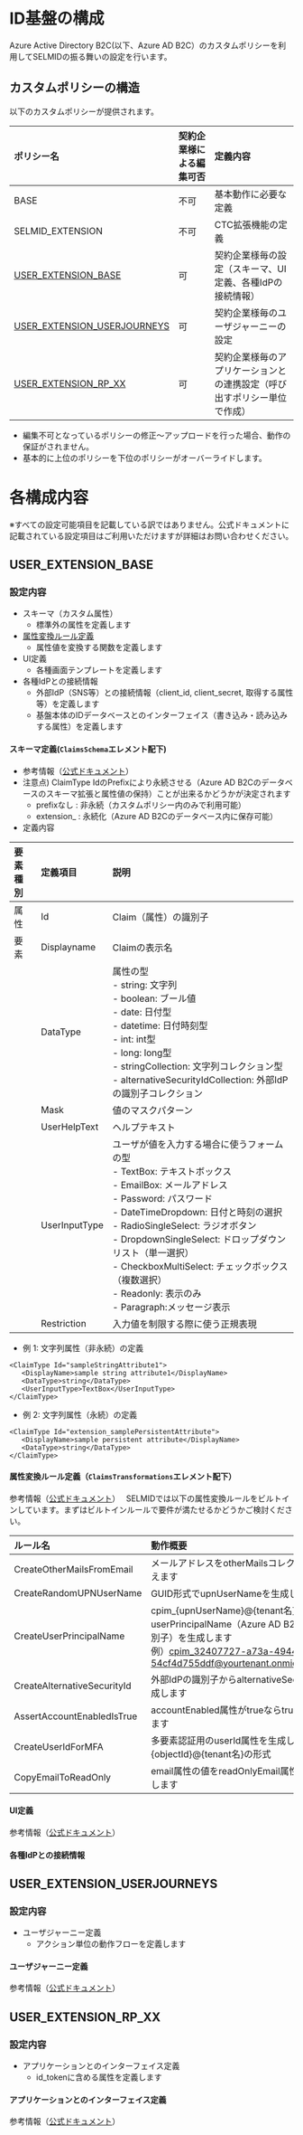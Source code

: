 # ID基盤の構成  
Azure Active Directory B2C(以下、Azure AD B2C）のカスタムポリシーを利用してSELMIDの振る舞いの設定を行います。  

## カスタムポリシーの構造  
以下のカスタムポリシーが提供されます。

| ポリシー名 | 契約企業様による編集可否 | 定義内容 |
|:---|:---|:---|
| BASE | 不可 | 基本動作に必要な定義 |
| SELMID_EXTENSION | 不可 | CTC拡張機能の定義 |
| [USER_EXTENSION_BASE](https://github.com/ctc-selmid/platform/blob/master/Manual/aadb2c_config.md#user_extension_base) | 可 | 契約企業様毎の設定（スキーマ、UI定義、各種IdPの接続情報） |
| [USER_EXTENSION_USERJOURNEYS](https://github.com/ctc-selmid/platform/blob/master/Manual/aadb2c_config.md#user_extension_userjourneys) | 可 | 契約企業様毎のユーザジャーニーの設定 |
| [USER_EXTENSION_RP_XX](https://github.com/ctc-selmid/platform/blob/master/Manual/aadb2c_config.md#user_extension_rp_xx) | 可 | 契約企業様毎のアプリケーションとの連携設定（呼び出すポリシー単位で作成） |
- 編集不可となっているポリシーの修正～アップロードを行った場合、動作の保証がされません。  
- 基本的に上位のポリシーを下位のポリシーがオーバーライドします。  

# 各構成内容  
※すべての設定可能項目を記載している訳ではありません。公式ドキュメントに記載されている設定項目はご利用いただけますが詳細はお問い合わせください。  
## USER_EXTENSION_BASE  
### 設定内容  
- スキーマ（カスタム属性）  
  - 標準外の属性を定義します
- [属性変換ルール定義](https://github.com/ctc-selmid/platform/blob/master/Manual/aadb2c_config.md#%E5%B1%9E%E6%80%A7%E5%A4%89%E6%8F%9B%E3%83%AB%E3%83%BC%E3%83%AB%E5%AE%9A%E7%BE%A9claimstransformations%E3%82%A8%E3%83%AC%E3%83%A1%E3%83%B3%E3%83%88%E9%85%8D%E4%B8%8B)  
  - 属性値を変換する関数を定義します  
- UI定義  
  - 各種画面テンプレートを定義します
- 各種IdPとの接続情報  
  - 外部IdP（SNS等）との接続情報（client_id, client_secret, 取得する属性等）を定義します
  - 基盤本体のIDデータベースとのインターフェイス（書き込み・読み込みする属性）を定義します

#### スキーマ定義(`ClaimsSchema`エレメント配下)  
- 参考情報（[公式ドキュメント](https://docs.microsoft.com/ja-jp/azure/active-directory-b2c/claimsschema)）  
- 注意点) ClaimType IdのPrefixにより永続させる（Azure AD B2Cのデータベースのスキーマ拡張と属性値の保持）ことが出来るかどうかが決定されます  
  - prefixなし : 非永続（カスタムポリシー内のみで利用可能）  
  - extension_ : 永続化（Azure AD B2Cのデータベース内に保存可能）  
- 定義内容  

| 要素種別 | 定義項目 | 説明 |
|:---|:---|:---|
| 属性 | Id | Claim（属性）の識別子 |
| 要素 | Displayname | Claimの表示名 |
|| DataType | 属性の型<br>- string: 文字列<br>- boolean: ブール値<br>- date: 日付型<br>- datetime: 日付時刻型<br>- int: int型<br>- long: long型<br>- stringCollection: 文字列コレクション型<br>- alternativeSecurityIdCollection: 外部IdPの識別子コレクション |
|| Mask | 値のマスクパターン |
|| UserHelpText | ヘルプテキスト |
|| UserInputType | ユーザが値を入力する場合に使うフォームの型<br>- TextBox: テキストボックス<br>- EmailBox: メールアドレス<br>- Password: パスワード<br>- DateTimeDropdown: 日付と時刻の選択<br>- RadioSingleSelect: ラジオボタン<br>- DropdownSingleSelect: ドロップダウンリスト（単一選択）<br>- CheckboxMultiSelect: チェックボックス（複数選択）<br>- Readonly: 表示のみ<br>- Paragraph:メッセージ表示  |
|| Restriction | 入力値を制限する際に使う正規表現 |

- 例 1: 文字列属性（非永続）の定義  
```
<ClaimType Id="sampleStringAttribute1">
   <DisplayName>sample string attribute1</DisplayName>
   <DataType>string</DataType>
   <UserInputType>TextBox</UserInputType>
</ClaimType>
```
- 例 2: 文字列属性（永続）の定義  
```
<ClaimType Id="extension_samplePersistentAttribute">
   <DisplayName>sample persistent attribute</DisplayName>
   <DataType>string</DataType>
</ClaimType>
```


#### 属性変換ルール定義（`ClaimsTransformations`エレメント配下）  
参考情報（[公式ドキュメント](https://docs.microsoft.com/ja-jp/azure/active-directory-b2c/claimstransformations)）　 
SELMIDでは以下の属性変換ルールをビルトインしています。まずはビルトインルールで要件が満たせるかどうかご検討ください。  

| ルール名 | 動作概要 | 入力 | 出力 |
|:---|:---|:---|:---|
| CreateOtherMailsFromEmail | メールアドレスをotherMailsコレクションに加えます | email | otherMails |
| CreateRandomUPNUserName | GUID形式でupnUserNameを生成します | - | upnUserName |
| CreateUserPrincipalName | cpim_{upnUserName}@{tenant名}形式でuserPrincipalName（Azure AD B2C内部の識別子）を生成します<br>例）cpim_32407727-a73a-4944-9fdb-54cf4d755ddf@yourtenant.onmicrosoft.com | upnUserName | userPrincipalName |
| CreateAlternativeSecurityId | 外部IdPの識別子からalternativeSecurityIdを生成します | issuerUserId<br>identityProvider | alternativeSecurityId |
| AssertAccountEnabledIsTrue | accountEnabled属性がtrueならtrueを返却します | accountEnabled | True/False |
| CreateUserIdForMFA | 多要素認証用のuserId属性を生成します<br>{objectId}@{tenant名}の形式 | objectId | userIdForMFA |
| CopyEmailToReadOnly | email属性の値をreadOnlyEmail属性にコピーします | email | readOnlyEmail |

#### UI定義  
参考情報（[公式ドキュメント](https://docs.microsoft.com/ja-jp/azure/active-directory-b2c/contentdefinitions)）  
#### 各種IdPとの接続情報  

## USER_EXTENSION_USERJOURNEYS  
### 設定内容  
- ユーザジャーニー定義
  - アクション単位の動作フローを定義します  
#### ユーザジャーニー定義  
参考情報（[公式ドキュメント](https://docs.microsoft.com/ja-jp/azure/active-directory-b2c/userjourneys)）  

## USER_EXTENSION_RP_XX  
### 設定内容  
- アプリケーションとのインターフェイス定義  
  - id_tokenに含める属性を定義します  
#### アプリケーションとのインターフェイス定義  
参考情報（[公式ドキュメント](https://docs.microsoft.com/ja-jp/azure/active-directory-b2c/relyingparty)）  
